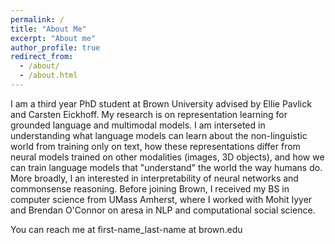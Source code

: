 ```yaml
---
permalink: /
title: "About Me"
excerpt: "About me"
author_profile: true
redirect_from: 
  - /about/
  - /about.html
---
```


I am a third year PhD student at Brown University advised by Ellie Pavlick and Carsten Eickhoff. My research is on representation learning for grounded language and multimodal models. I am interseted in understanding what language models can learn about the non-linguistic world from training only on text, how these representations differ from neural models trained on other modalities (images, 3D objects), and how we can train language models that "understand" the world the way humans do. More broadly, I an interested in interpretability of neural networks and commonsense reasoning. Before joining Brown, I received my BS in computer science from UMass Amherst, where I worked with Mohit Iyyer and Brendan O'Connor on aresa in NLP and computational social science.

You can reach me at first-name_last-name at brown.edu